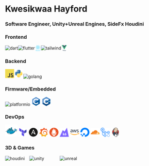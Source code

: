 <h1>Kwesikwaa Hayford</h1>
<h3>Software Engineer, Unity+Unreal Engines, SideFx Houdini</h3>
<div >

</div>
<!-- <div align="center">
  
<h3>Connect with me:</h3>
<p>
<a href="https://dev.to/kwesikwaa" target="blank"><img align="center" src="https://raw.githubusercontent.com/rahuldkjain/github-profile-readme-generator/master/src/images/icons/Social/devto.svg" alt="kwesikwaa" height="20" width="20" /></a>
<a href="https://linkedin.com/in/kwesikwaa" target="blank"><img align="center" src="https://raw.githubusercontent.com/rahuldkjain/github-profile-readme-generator/master/src/images/icons/Social/linked-in-alt.svg" alt="kwesikwaa" height="20" width="20" /></a>
<a href="https://stackoverflow.com/users/kwesikwaa" target="blank"><img align="center" src="https://raw.githubusercontent.com/rahuldkjain/github-profile-readme-generator/master/src/images/icons/Social/stack-overflow.svg" alt="kwesikwaa" height="20" width="20" /></a>
<a href="https://hashnode.com/kwesikwaa" target="blank"><img align="center" src="https://raw.githubusercontent.com/rahuldkjain/github-profile-readme-generator/master/src/images/icons/Social/hashnode.svg" alt="kwesikwaa" height="20" width="20" /></a>
</p>
</div>
 -->
<div>
<h3>Frontend</h3>
<p ><img src="https://www.vectorlogo.zone/logos/dartlang/dartlang-icon.svg" alt="dart" width="20" height="20" align="center"/><img src="https://www.vectorlogo.zone/logos/flutterio/flutterio-icon.svg" alt="flutter" width="20" height="20" align="center"/><img src="https://raw.githubusercontent.com/devicons/devicon/master/icons/react/react-original-wordmark.svg" alt="react" width="20" height="20" align="center"/><img src="https://www.vectorlogo.zone/logos/tailwindcss/tailwindcss-icon.svg" alt="tailwind" width="20" height="20" align="center"/><img src="https://raw.githubusercontent.com/devicons/devicon/master/icons/vuejs/vuejs-original-wordmark.svg" alt="vuejs" width="20" height="20" align="center"/></p>
</div>

<div>
<h3 >Backend</h3>
<div> <img src="https://raw.githubusercontent.com/devicons/devicon/master/icons/javascript/javascript-original.svg" alt="javascript" width="30" height="30"/><img src="https://raw.githubusercontent.com/devicons/devicon/master/icons/python/python-original.svg" alt="python" width="30" height="30"/><img src="https://www.vectorlogo.zone/logos/golang/golang-icon.svg" alt="golang" width="40" height="40"/>
</div>

<div>
<h3 >Firmware/Embedded</h3>
<div><img src="https://avatars.githubusercontent.com/u/11621357?s=200&v=4" alt="platformio" width="30" height="30"/> <img src="https://github.com/devicons/devicon/blob/master/icons/c/c-original.svg" alt="c" width="30" height="30"/> <img src="https://github.com/devicons/devicon/blob/master/icons/cplusplus/cplusplus-original.svg" alt="c++" width="30" height="30"/> 
</div>

<div>
<h3 >DevOps</h3>
<div> <img src="https://github.com/devicons/devicon/blob/master/icons/docker/docker-original.svg" alt="docker" width="40" height="40"/> <img src="https://github.com/devicons/devicon/blob/master/icons/terraform/terraform-original.svg" alt="terraform" width="30" height="30"/> <img src="https://github.com/devicons/devicon/blob/master/icons/ansible/ansible-original.svg" alt="ansible" width="30" height="30"/> <img src="https://github.com/devicons/devicon/blob/master/icons/grafana/grafana-original.svg" alt="grafana" width="30" height="30"/> <img src="https://github.com/devicons/devicon/blob/master/icons/prometheus/prometheus-original.svg" alt="prometheus" width="30" height="30"/> <img src="https://github.com/devicons/devicon/blob/master/icons/k6/k6-original.svg" alt="k6" width="30" height="30"/> <img src="https://github.com/devicons/devicon/blob/master/icons/amazonwebservices/amazonwebservices-original-wordmark.svg" alt="aws" width="30" height="30"/> <img src="https://github.com/devicons/devicon/blob/master/icons/digitalocean/digitalocean-original.svg" alt="do" width="30" height="30"/> <img src="https://github.com/devicons/devicon/blob/master/icons/cloudflare/cloudflare-original.svg" alt="cloudflare" width="30" height="30"/> <img src="https://github.com/devicons/devicon/blob/master/icons/githubactions/githubactions-original.svg" alt="githubactions" width="30" height="30"/> <img src="https://github.com/devicons/devicon/blob/master/icons/jenkins/jenkins-original.svg" alt="jenkins" width="30" height="30"/>
</div>

<h3>3D & Games</h3>
<div style="display: flex">
<img src="https://static.sidefx.com/images/ui/sfx_logo.svg" alt="houdini" width="80" height="40"/> <img src="https://cdn.icon-icons.com/icons2/2530/PNG/512/unity_button_icon_151945.png" alt="unity" width="100" height="30"/> <img src="https://cms-assets.unrealengine.com/qiFQiyH6TiuMdOIA5yZJ" alt="unreal" width="160" height="30"/> 
</div>

</div>
